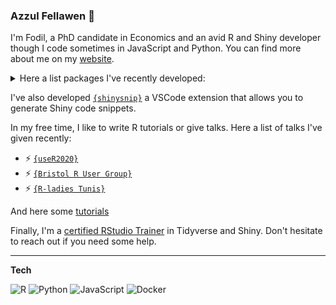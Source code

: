 
### Azzul Fellawen 👋 

I'm Fodil, a PhD candidate in Economics and an avid R and Shiny developer though I code sometimes in JavaScript and Python. You can find more about me on my [website](https://ihaddadenfodil.com/).

<details>
<summary>
Here a list packages I've recently developed: 
</summary>
  
 ### R
 ***

+ 📦 [`{ralger}`](https://github.com/feddelegrand7/ralger)
+ 📦 [`{BARIS}`](https://github.com/feddelegrand7/BARIS)
+ 📦 [`{farrell}`](https://github.com/feddelegrand7/farrell)
+ 📦 [`{GomoGomonoMi}`](https://github.com/feddelegrand7/GomoGomonoMi)
+ 📦 [`{scrollrevealR}`](https://github.com/feddelegrand7/scrollrevealR)
+ 📦 [`{batata}`](https://github.com/feddelegrand7/batata)
+ 📦 [`{algo}`](https://github.com/feddelegrand7/algo)
+ 📦 [`{mailtoR}`](https://github.com/feddelegrand7/mailtoR)
+ 📦 [`{Rnightly}`](https://github.com/feddelegrand7/Rnightly)
+ 📦 [`{corazon}`](https://github.com/feddelegrand7/corazon)
+ 📦 [`{bubblyr}`](https://github.com/feddelegrand7/bubblyr)
+ 📦 [`{pivta}`](https://github.com/feddelegrand7/pivta)
+ 📦 [`{fabricerin}`](https://github.com/feddelegrand7/fabricerin)
+ 📦 [`{rintimg}`](https://github.com/feddelegrand7/rintimg)
+ 📦 [`{creature}`](https://github.com/feddelegrand7/creature)
+ 📦 [`{flipdownr}`](https://github.com/feddelegrand7/flipdownr)
+ 📦 [`{radous}`](https://github.com/feddelegrand7/radous)
+ 📦 [`{savonliquide}`](https://github.com/feddelegrand7/savonliquide)


### Python
+ 📦 [`{pygouv}`](https://pypi.org/project/pygouv/)

</details>

I've also developed [`{shinysnip}`](https://marketplace.visualstudio.com/items?itemName=Mohamed-El-Fodil-Ihaddaden.shinysnip) a VSCode extension that allows you to generate Shiny code snippets.


In my free time, I like to write R tutorials or give talks. Here a list of talks I've given recently: 

+ ⚡ [`{useR2020}`](https://www.youtube.com/watch?v=OHi6E8jegQg)
+ ⚡ [`{Bristol R User Group}`](https://www.youtube.com/watch?v=84g6NDDGiZw&feature=youtu.be)
+ ⚡ [`{R-ladies Tunis}`](https://www.youtube.com/watch?v=sRmsyE3edDI)

And here some [tutorials](https://ihaddadenfodil.com/#posts)

Finally, I'm a [certified RStudio Trainer](https://education.rstudio.com/trainers/) in Tidyverse and Shiny. Don't hesitate to reach out if you need some help. 

***
__Tech__

![R](https://img.shields.io/badge/-programming-blue?style=flat-square&logo=r&link=https://github.com/feddelegrand7/)
![Python](https://img.shields.io/badge/-Python-yellow?style=flat-square&logo=python&link=https://github.com/feddelegrand7/)
![JavaScript](https://img.shields.io/badge/-JavaScript-black?style=flat-square&logo=javascript&link=https://github.com/feddelegrand7/)
![Docker](https://img.shields.io/badge/-Docker-grey?style=flat-square&logo=docker&link=https://github.com/feddelegrand7/)

